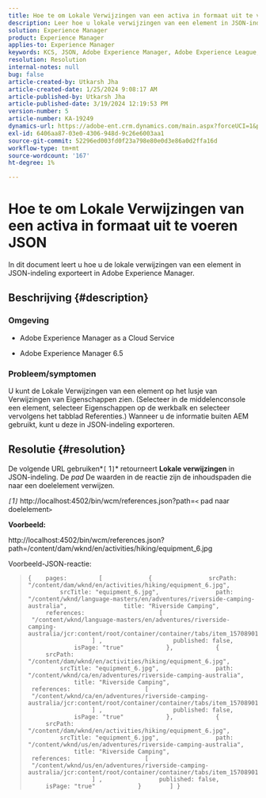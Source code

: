 ```yaml
---
title: Hoe te om Lokale Verwijzingen van een activa in formaat uit te voeren JSON
description: Leer hoe u lokale verwijzingen van een element in JSON-indeling exporteert in Adobe Experience Manager
solution: Experience Manager
product: Experience Manager
applies-to: Experience Manager
keywords: KCS, JSON, Adobe Experience Manager, Adobe Experience League, Properties, AEM
resolution: Resolution
internal-notes: null
bug: false
article-created-by: Utkarsh Jha
article-created-date: 1/25/2024 9:08:17 AM
article-published-by: Utkarsh Jha
article-published-date: 3/19/2024 12:19:53 PM
version-number: 5
article-number: KA-19249
dynamics-url: https://adobe-ent.crm.dynamics.com/main.aspx?forceUCI=1&pagetype=entityrecord&etn=knowledgearticle&id=4ccfb441-61bb-ee11-a569-6045bd006b3d
exl-id: 6406aa87-03e0-4306-948d-9c26e6003aa1
source-git-commit: 52296ed003fd0f23a798e80e0d3e86a0d2ffa16d
workflow-type: tm+mt
source-wordcount: '167'
ht-degree: 1%

---
```


# Hoe te om Lokale Verwijzingen van een activa in formaat uit te voeren JSON


In dit document leert u hoe u de lokale verwijzingen van een element in JSON-indeling exporteert in Adobe Experience Manager.

## Beschrijving {#description}


### <b>Omgeving</b>

- Adobe Experience Manager as a Cloud Service


- Adobe Experience Manager 6.5


### <b>Probleem/symptomen</b>

U kunt de Lokale Verwijzingen van een element op het lusje van Verwijzingen van Eigenschappen zien. (Selecteer in de middelenconsole een element, selecteer Eigenschappen op de werkbalk en selecteer vervolgens het tabblad Referenties.) Wanneer u de informatie buiten AEM gebruikt, kunt u deze in JSON-indeling exporteren.


## Resolutie {#resolution}


De volgende URL gebruiken*`[` 1`]`* retourneert <b>Lokale verwijzingen</b> in JSON-indeling. De *pad* De waarden in de reactie zijn de inhoudspaden die naar een doelelement verwijzen.

*`[`1`]`<b>* </b>http://localhost:4502/bin/wcm/references.json?path=`<` pad naar doelelement`>`



<b>Voorbeeld:</b>

http://localhost:4502/bin/wcm/references.json?path=/content/dam/wknd/en/activities/hiking/equipment_6.jpg

Voorbeeld-JSON-reactie:


> ```
> {    pages:         [             {                srcPath: "/content/dam/wknd/en/activities/hiking/equipment_6.jpg",                srcTitle: "equipment_6.jpg",                path: "/content/wknd/language-masters/en/adventures/riverside-camping-australia",                title: "Riverside Camping",                references:                     [                         "/content/wknd/language-masters/en/adventures/riverside-camping-australia/jcr:content/root/container/container/tabs/item_1570890147607/par0/image/fileReference"                    ] ,                    published: false,                    isPage: "true"            },            {                srcPath: "/content/dam/wknd/en/activities/hiking/equipment_6.jpg",                srcTitle: "equipment_6.jpg",                path: "/content/wknd/ca/en/adventures/riverside-camping-australia",                title: "Riverside Camping",                references:                     [                         "/content/wknd/ca/en/adventures/riverside-camping-australia/jcr:content/root/container/container/tabs/item_1570890147607/par0/image/fileReference"                    ] ,                    published: false,                    isPage: "true"            },            {                srcPath: "/content/dam/wknd/en/activities/hiking/equipment_6.jpg",                srcTitle: "equipment_6.jpg",                path: "/content/wknd/us/en/adventures/riverside-camping-australia",                title: "Riverside Camping",                references:                     [                         "/content/wknd/us/en/adventures/riverside-camping-australia/jcr:content/root/container/container/tabs/item_1570890147607/par0/image/fileReference"                    ] ,                published: false,                isPage: "true"            }        ] }
> ```
